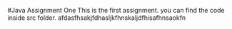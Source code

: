 #Java Assignment One
This is the first assignment.
you can find the code inside src folder.
afdasfhsakjfdhasljkfhnskaljdfhisafhnsaokfn